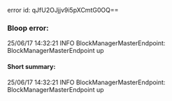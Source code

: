 error id: qJfU2OJjjv9i5pXCmtG0OQ==
### Bloop error:

25/06/17 14:32:21 INFO BlockManagerMasterEndpoint: BlockManagerMasterEndpoint up
#### Short summary: 

25/06/17 14:32:21 INFO BlockManagerMasterEndpoint: BlockManagerMasterEndpoint up
